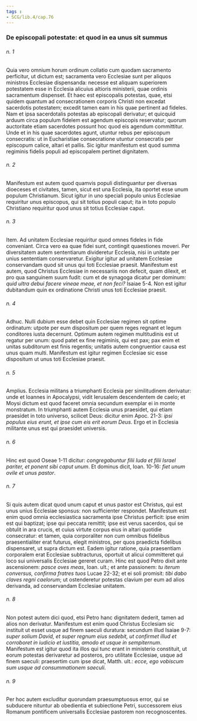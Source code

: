 ```yaml
---
tags : 
- SCG/lib.4/cap.76
---
```


### De episcopali potestate: et quod in ea unus sit summus

###### n. 1
Quia vero omnium horum ordinum collatio cum quodam sacramento perficitur, ut dictum est; sacramenta vero Ecclesiae sunt per aliquos ministros Ecclesiae dispensanda: necesse est aliquam superiorem potestatem esse in Ecclesia alicuius altioris ministerii, quae ordinis sacramentum dispenset. Et haec est episcopalis potestas, quae, etsi quidem quantum ad consecrationem corporis Christi non excedat sacerdotis potestatem; excedit tamen eam in his quae pertinent ad fideles. Nam et ipsa sacerdotalis potestas ab episcopali derivatur; et quicquid arduum circa populum fidelem est agendum episcopis reservatur; quorum auctoritate etiam sacerdotes possunt hoc quod eis agendum committitur. Unde et in his quae sacerdotes agunt, utuntur rebus per episcopum consecratis: ut in Eucharistiae consecratione utuntur consecratis per episcopum calice, altari et pallis. Sic igitur manifestum est quod summa regiminis fidelis populi ad episcopalem pertinet dignitatem.

###### n. 2
Manifestum est autem quod quamvis populi distinguantur per diversas dioeceses et civitates, tamen, sicut est una Ecclesia, ita oportet esse unum populum Christianum. Sicut igitur in uno speciali populo unius Ecclesiae requiritur unus episcopus, qui sit totius populi caput; ita in toto populo Christiano requiritur quod unus sit totius Ecclesiae caput.

###### n. 3
Item. Ad unitatem Ecclesiae requiritur quod omnes fideles in fide conveniant. Circa vero ea quae fidei sunt, contingit quaestiones moveri. Per diversitatem autem sententiarum divideretur Ecclesia, nisi in unitate per unius sententiam conservaretur. Exigitur igitur ad unitatem Ecclesiae conservandam quod sit unus qui toti Ecclesiae praesit. Manifestum est autem, quod Christus Ecclesiae in necessariis non defecit, quam dilexit, et pro qua sanguinem suum fudit: cum et de synagoga dicatur per dominum: *quid ultra debui facere vineae meae, et non feci?* Isaiae 5-4. Non est igitur dubitandum quin ex ordinatione Christi unus toti Ecclesiae praesit.

###### n. 4
Adhuc. Nulli dubium esse debet quin Ecclesiae regimen sit optime ordinatum: utpote per eum dispositum per quem reges regnant et legum conditores iusta decernunt. Optimum autem regimen multitudinis est ut regatur per unum: quod patet ex fine regiminis, qui est pax; pax enim et unitas subditorum est finis regentis; unitatis autem congruentior causa est unus quam multi. Manifestum est igitur regimen Ecclesiae sic esse dispositum ut unus toti Ecclesiae praesit.

###### n. 5
Amplius. Ecclesia militans a triumphanti Ecclesia per similitudinem derivatur: unde et Ioannes in Apocalypsi, vidit Ierusalem descendentem de caelo; et Moysi dictum est quod faceret omnia secundum exemplar ei in monte monstratum. In triumphanti autem Ecclesia unus praesidet, qui etiam praesidet in toto universo, scilicet Deus: dicitur enim Apoc. 21-3: *ipsi populus eius erunt, et ipse cum eis erit eorum Deus*. Ergo et in Ecclesia militante unus est qui praesidet universis.

###### n. 6
Hinc est quod Oseae 1-11 dicitur: *congregabuntur filii Iuda et filii Israel pariter, et ponent sibi caput unum*. Et dominus dicit, Ioan. 10-16: *fiet unum ovile et unus pastor*.

###### n. 7
Si quis autem dicat quod unum caput et unus pastor est Christus, qui est unus unius Ecclesiae sponsus: non sufficienter respondet. Manifestum est enim quod omnia ecclesiastica sacramenta ipse Christus perficit: ipse enim est qui baptizat; ipse qui peccata remittit; ipse est verus sacerdos, qui se obtulit in ara crucis, et cuius virtute corpus eius in altari quotidie consecratur: et tamen, quia corporaliter non cum omnibus fidelibus praesentialiter erat futurus, elegit ministros, per quos praedicta fidelibus dispensaret, ut supra dictum est. Eadem igitur ratione, quia praesentiam corporalem erat Ecclesiae subtracturus, oportuit ut alicui committeret qui loco sui universalis Ecclesiae gereret curam. Hinc est quod Petro dixit ante ascensionem: *pasce oves meas*, Ioan. ult.; et ante passionem: *tu iterum conversus, confirma fratres tuos* Lucae 22-32; et ei soli promisit: *tibi dabo claves regni caelorum*; ut ostenderetur potestas clavium per eum ad alios derivanda, ad conservandam Ecclesiae unitatem.

###### n. 8
Non potest autem dici quod, etsi Petro hanc dignitatem dederit, tamen ad alios non derivatur. Manifestum est enim quod Christus Ecclesiam sic instituit ut esset usque ad finem saeculi duratura: secundum illud Isaiae 9-7: *super solium David, et super regnum eius sedebit, ut confirmet illud et corroboret in iudicio et iustitia, amodo et usque in sempiternum*. Manifestum est igitur quod ita illos qui tunc erant in ministerio constituit, ut eorum potestas derivaretur ad posteros, pro utilitate Ecclesiae, usque ad finem saeculi: praesertim cum ipse dicat, Matth. ult.: *ecce, ego vobiscum sum usque ad consummationem saeculi*.

###### n. 9
Per hoc autem excluditur quorundam praesumptuosus error, qui se subducere nituntur ab obedientia et subiectione Petri, successorem eius Romanum pontificem universalis Ecclesiae pastorem non recognoscentes.

